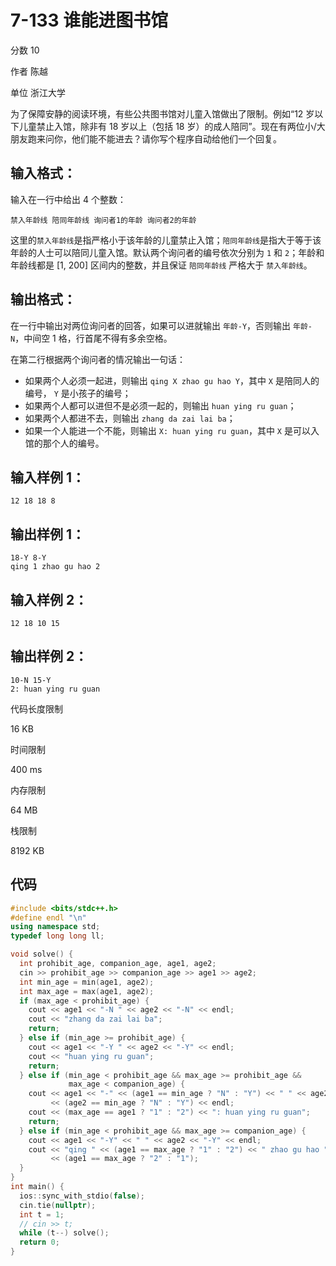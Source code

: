 # **7-133 谁能进图书馆**

分数 10

作者 陈越

单位 浙江大学

为了保障安静的阅读环境，有些公共图书馆对儿童入馆做出了限制。例如“12 岁以下儿童禁止入馆，除非有 18 岁以上（包括 18 岁）的成人陪同”。现在有两位小/大朋友跑来问你，他们能不能进去？请你写个程序自动给他们一个回复。

## 输入格式：

输入在一行中给出 4 个整数：

```
禁入年龄线 陪同年龄线 询问者1的年龄 询问者2的年龄
```

这里的`禁入年龄线`是指严格小于该年龄的儿童禁止入馆；`陪同年龄线`是指大于等于该年龄的人士可以陪同儿童入馆。默认两个询问者的编号依次分别为 `1` 和 `2`；年龄和年龄线都是 [1, 200] 区间内的整数，并且保证 `陪同年龄线` 严格大于 `禁入年龄线`。

## 输出格式：

在一行中输出对两位询问者的回答，如果可以进就输出 `年龄-Y`，否则输出 `年龄-N`，中间空 1 格，行首尾不得有多余空格。

在第二行根据两个询问者的情况输出一句话：

- 如果两个人必须一起进，则输出 `qing X zhao gu hao Y`，其中 `X` 是陪同人的编号， `Y` 是小孩子的编号；
- 如果两个人都可以进但不是必须一起的，则输出 `huan ying ru guan`；
- 如果两个人都进不去，则输出 `zhang da zai lai ba`；
- 如果一个人能进一个不能，则输出 `X: huan ying ru guan`，其中 `X` 是可以入馆的那个人的编号。

## 输入样例 1：

```in
12 18 18 8
```

## 输出样例 1：

```out
18-Y 8-Y
qing 1 zhao gu hao 2
```

## 输入样例 2：

```in
12 18 10 15
```

## 输出样例 2：

```out
10-N 15-Y
2: huan ying ru guan
```

代码长度限制

16 KB

时间限制

400 ms

内存限制

64 MB

栈限制

8192 KB

## 代码

```cpp
#include <bits/stdc++.h>
#define endl "\n"
using namespace std;
typedef long long ll;

void solve() {
  int prohibit_age, companion_age, age1, age2;
  cin >> prohibit_age >> companion_age >> age1 >> age2;
  int min_age = min(age1, age2);
  int max_age = max(age1, age2);
  if (max_age < prohibit_age) {
    cout << age1 << "-N " << age2 << "-N" << endl;
    cout << "zhang da zai lai ba";
    return;
  } else if (min_age >= prohibit_age) {
    cout << age1 << "-Y " << age2 << "-Y" << endl;
    cout << "huan ying ru guan";
    return;
  } else if (min_age < prohibit_age && max_age >= prohibit_age &&
             max_age < companion_age) {
    cout << age1 << "-" << (age1 == min_age ? "N" : "Y") << " " << age2 << "-"
         << (age2 == min_age ? "N" : "Y") << endl;
    cout << (max_age == age1 ? "1" : "2") << ": huan ying ru guan";
    return;
  } else if (min_age < prohibit_age && max_age >= companion_age) {
    cout << age1 << "-Y" << " " << age2 << "-Y" << endl;
    cout << "qing " << (age1 == max_age ? "1" : "2") << " zhao gu hao "
         << (age1 == max_age ? "2" : "1");
  }
}
int main() {
  ios::sync_with_stdio(false);
  cin.tie(nullptr);
  int t = 1;
  // cin >> t;
  while (t--) solve();
  return 0;
}
```

